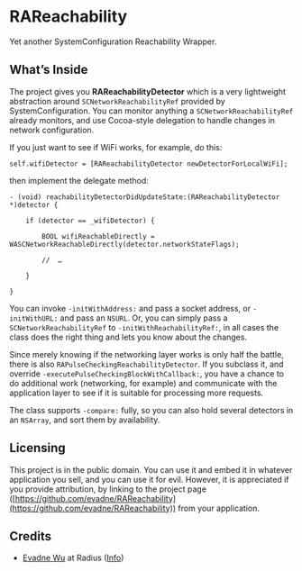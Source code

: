 # RAReachability

Yet another SystemConfiguration Reachability Wrapper.

## What’s Inside

The project gives you **RAReachabilityDetector** which is a very lightweight abstraction around `SCNetworkReachabilityRef` provided by SystemConfiguration.  You can monitor anything a `SCNetworkReachabilityRef` already monitors, and use Cocoa-style delegation to handle changes in network configuration.

If you just want to see if WiFi works, for example, do this:

	self.wifiDetector = [RAReachabilityDetector newDetectorForLocalWiFi];

then implement the delegate method:

	- (void) reachabilityDetectorDidUpdateState:(RAReachabilityDetector *)detector {
	
		if (detector == _wifiDetector) {
		
			BOOL wifiReachableDirectly = WASCNetworkReachableDirectly(detector.networkStateFlags);
			
			//	…
		
		}
	
	}

You can invoke `-initWithAddress:` and pass a socket address, or `-initWithURL:` and pass an `NSURL`.  Or, you can simply pass a `SCNetworkReachabilityRef` to `-initWithReachabilityRef:`, in all cases the class does the right thing and lets you know about the changes.

Since merely knowing if the networking layer works is only half the battle, there is also `RAPulseCheckingReachabilityDetector`.  If you subclass it, and override `-executePulseCheckingBlockWithCallback:`, you have a chance to do additional work (networking, for example) and communicate with the application layer to see if it is suitable for processing more requests.

The class supports `-compare:` fully, so you can also hold several detectors in an `NSArray`, and sort them by availability.


## Licensing

This project is in the public domain.  You can use it and embed it in whatever application you sell, and you can use it for evil.  However, it is appreciated if you provide attribution, by linking to the project page ([https://github.com/evadne/RAReachability](https://github.com/evadne/RAReachability)) from your application.


## Credits

*	[Evadne Wu](http://twitter.com/evadne) at Radius ([Info](http://radi.ws))
